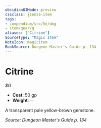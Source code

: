 ```yaml
---
obsidianUIMode: preview
cssclass: json5e-item
tags:
- compendium/src/5e/dmg
- item/gear/g
aliases: ["Citrine"]
SourceType: "Magic Item"
NoteIcon: magicitem
BookSource: Dungeon Master's Guide p. 134
---
```

# Citrine
*$G*  

- **Cost**: 50 gp
- **Weight**: ⏤

A transparent pale yellow-brown gemstone.

*Source: Dungeon Master's Guide p. 134*